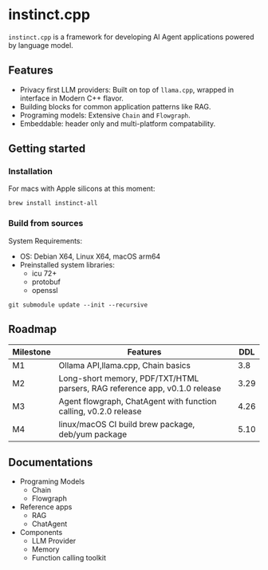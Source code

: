 # instinct.cpp

`instinct.cpp` is a framework for developing AI Agent applications powered by language model.

## Features

* Privacy first LLM providers: Built on top of `llama.cpp`, wrapped in interface in Modern C++ flavor.
* Building blocks for common application patterns like RAG.
* Programing models: Extensive `Chain` and `Flowgraph`.
* Embeddable: header only and multi-platform compatability.

## Getting started

### Installation

For macs with Apple silicons at this moment:

```shell
brew install instinct-all
```

### Build from sources

System Requirements:

* OS: Debian X64, Linux X64, macOS arm64
* Preinstalled system libraries:
  * icu 72+
  * protobuf
  * openssl

```shell
git submodule update --init --recursive

```


## Roadmap

| Milestone | Features                                                                   | DDL  |
|-----------|----------------------------------------------------------------------------|------|
| M1        | Ollama API,llama.cpp, Chain basics                                         | 3.8  |
| M2        | Long-short memory, PDF/TXT/HTML parsers, RAG reference app, v0.1.0 release | 3.29 |
| M3        | Agent flowgraph, ChatAgent with function calling, v0.2.0 release           | 4.26 |
| M4        | linux/macOS CI build brew package, deb/yum package                         | 5.10 |

## Documentations

* Programing Models
  * Chain
  * Flowgraph
* Reference apps
  * RAG
  * ChatAgent
* Components
  * LLM Provider
  * Memory
  * Function calling toolkit